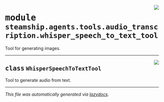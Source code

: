 <!-- markdownlint-disable -->

<a href="https://github.com/steamship-core/python-client/tree/main/src/steamship/agents/tools/audio_transcription/whisper_speech_to_text_tool.py#L0"><img align="right" style="float:right;" src="https://img.shields.io/badge/-source-cccccc?style=flat-square"></a>

# <kbd>module</kbd> `steamship.agents.tools.audio_transcription.whisper_speech_to_text_tool`
Tool for generating images. 



---

<a href="https://github.com/steamship-core/python-client/tree/main/src/steamship/agents/tools/audio_transcription/whisper_speech_to_text_tool.py#L9"><img align="right" style="float:right;" src="https://img.shields.io/badge/-source-cccccc?style=flat-square"></a>

## <kbd>class</kbd> `WhisperSpeechToTextTool`
Tool to generate audio from text. 







---

_This file was automatically generated via [lazydocs](https://github.com/ml-tooling/lazydocs)._
